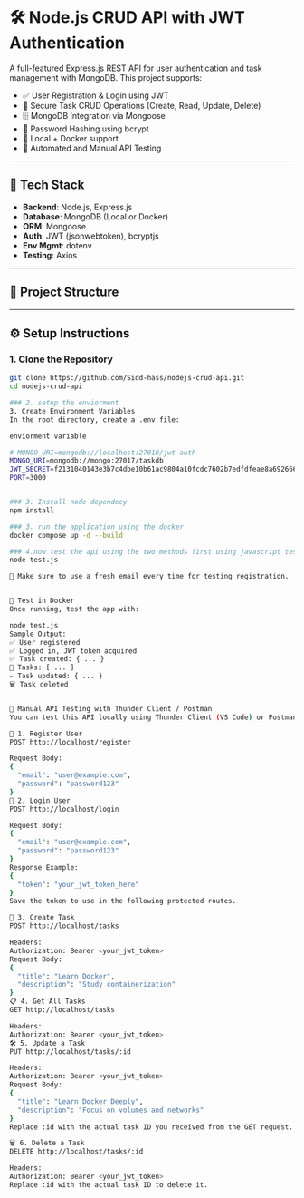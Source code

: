# 🛠️ Node.js CRUD API with JWT Authentication

A full-featured Express.js REST API for user authentication and task management with MongoDB. This project supports:

- ✅ User Registration & Login using JWT
- 🧾 Secure Task CRUD Operations (Create, Read, Update, Delete)
- 🗄️ MongoDB Integration via Mongoose
- 🔐 Password Hashing using bcrypt
- 🔬 Local + Docker support
- 🧪 Automated and Manual API Testing

---

## 🚀 Tech Stack

- **Backend**: Node.js, Express.js
- **Database**: MongoDB (Local or Docker)
- **ORM**: Mongoose
- **Auth**: JWT (jsonwebtoken), bcryptjs
- **Env Mgmt**: dotenv
- **Testing**: Axios

---

## 📁 Project Structure

---

## ⚙️ Setup Instructions

### 1. Clone the Repository

```bash
git clone https://github.com/Sidd-hass/nodejs-crud-api.git
cd nodejs-crud-api

### 2. setup the enviorment
3. Create Environment Variables
In the root directory, create a .env file:

enviorment variable

# MONGO_URI=mongodb://localhost:27018/jwt-auth
MONGO_URI=mongodb://mongo:27017/taskdb
JWT_SECRET=f2131040143e3b7c4dbe10b61ac9804a10fcdc7602b7edfdfeae8a69266645d1
PORT=3000


### 3. Install node dependecy
npm install

### 3. run the application using the docker
docker compose up -d --build

### 4.now test the api using the two methods first using javascript test.js script run this command in terminal or use bat file
node test.js 

📩 Make sure to use a fresh email every time for testing registration.


🧪 Test in Docker
Once running, test the app with:

node test.js
Sample Output:
✅ User registered
✅ Logged in, JWT token acquired
✅ Task created: { ... }
📄 Tasks: [ ... ]
✏️ Task updated: { ... }
🗑️ Task deleted


🧪 Manual API Testing with Thunder Client / Postman
You can test this API locally using Thunder Client (VS Code) or Postman.

🔐 1. Register User
POST http://localhost/register

Request Body:
{
  "email": "user@example.com",
  "password": "password123"
}
🔑 2. Login User
POST http://localhost/login

Request Body:
{
  "email": "user@example.com",
  "password": "password123"
}
Response Example:
{
  "token": "your_jwt_token_here"
}
Save the token to use in the following protected routes.

📝 3. Create Task
POST http://localhost/tasks

Headers:
Authorization: Bearer <your_jwt_token>
Request Body:
{
  "title": "Learn Docker",
  "description": "Study containerization"
}
📋 4. Get All Tasks
GET http://localhost/tasks

Headers:
Authorization: Bearer <your_jwt_token>
🛠️ 5. Update a Task
PUT http://localhost/tasks/:id

Headers:
Authorization: Bearer <your_jwt_token>
Request Body:
{
  "title": "Learn Docker Deeply",
  "description": "Focus on volumes and networks"
}
Replace :id with the actual task ID you received from the GET request.

🗑️ 6. Delete a Task
DELETE http://localhost/tasks/:id

Headers:
Authorization: Bearer <your_jwt_token>
Replace :id with the actual task ID to delete it.